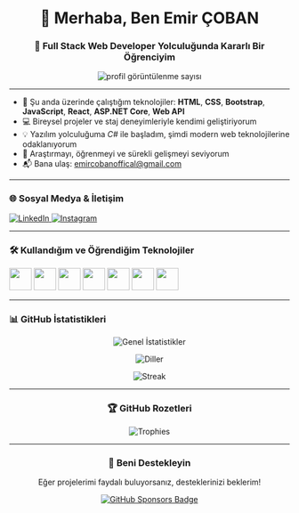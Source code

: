 <h1 align="center">👋 Merhaba, Ben Emir ÇOBAN</h1>
<h3 align="center">🎯 Full Stack Web Developer Yolculuğunda Kararlı Bir Öğrenciyim</h3>

<p align="center">
  <img src="https://komarev.com/ghpvc/?username=emircobanofficial&label=Ziyaretçi&color=0e75b6&style=flat" alt="profil görüntülenme sayısı" />
</p>

---

- 🔭 Şu anda üzerinde çalıştığım teknolojiler: **HTML**, **CSS**, **Bootstrap**, **JavaScript**, **React**, **ASP.NET Core**, **Web API**
- 💻 Bireysel projeler ve staj deneyimleriyle kendimi geliştiriyorum
- 💡 Yazılım yolculuğuma *C#* ile başladım, şimdi modern web teknolojilerine odaklanıyorum
- 🧠 Araştırmayı, öğrenmeyi ve sürekli gelişmeyi seviyorum
- 📬 Bana ulaş: [emircobanoffical@gmail.com](mailto:emircobanoffical@gmail.com)

---

<h3 align="left">🌐 Sosyal Medya & İletişim</h3>
<p align="left">
  <a href="https://www.linkedin.com/in/emir-%C3%A7oban-4980532a4/" target="_blank">
    <img src="https://img.shields.io/badge/LinkedIn-blue?style=for-the-badge&logo=linkedin" alt="LinkedIn">
  </a>
  <a href="https://instagram.com/xemircobanx" target="_blank">
    <img src="https://img.shields.io/badge/Instagram-E4405F?style=for-the-badge&logo=instagram&logoColor=white" alt="Instagram">
  </a>
</p>

---

<h3 align="left">🛠️ Kullandığım ve Öğrendiğim Teknolojiler</h3>
<p align="left">
  <img src="https://cdn.jsdelivr.net/gh/devicons/devicon/icons/html5/html5-original.svg" width="40" height="40"/>
  <img src="https://cdn.jsdelivr.net/gh/devicons/devicon/icons/css3/css3-original.svg" width="40" height="40"/>
  <img src="https://cdn.jsdelivr.net/gh/devicons/devicon/icons/bootstrap/bootstrap-original.svg" width="40" height="40"/>
  <img src="https://cdn.jsdelivr.net/gh/devicons/devicon/icons/javascript/javascript-original.svg" width="40" height="40"/>
  <img src="https://cdn.jsdelivr.net/gh/devicons/devicon/icons/react/react-original.svg" width="40" height="40"/>
  <img src="https://cdn.jsdelivr.net/gh/devicons/devicon/icons/csharp/csharp-original.svg" width="40" height="40"/>
  <img src="https://cdn.jsdelivr.net/gh/devicons/devicon/icons/dot-net/dot-net-original.svg" width="40" height="40"/>
</p>

---

<h3 align="left">📊 GitHub İstatistikleri</h3>
<p align="center">
  <img src="https://github-readme-stats.vercel.app/api?username=emircobanofficial&show_icons=true&theme=radical&locale=tr" alt="Genel İstatistikler" />
</p>
<p align="center">
  <img src="https://github-readme-stats.vercel.app/api/top-langs/?username=emircobanofficial&layout=compact&theme=radical&locale=tr" alt="Diller" />
</p>
<p align="center">
  <img src="https://github-readme-streak-stats.herokuapp.com/?user=emircobanofficial&theme=radical" alt="Streak" />
</p>

---

<h3 align="center">🏆 GitHub Rozetleri</h3>
<p align="center">
  <img src="https://github-profile-trophy.vercel.app/?username=emircobanofficial&theme=radical&no-frame=true&no-bg=true&margin-w=4" alt="Trophies" />
</p>

---

<h3 align="center">💖 Beni Destekleyin</h3>
<p align="center">Eğer projelerimi faydalı buluyorsanız, desteklerinizi beklerim!</p>

<p align="center">
  <a href="https://github.com/sponsors/EmirCobanOfficial" target="_blank">
    <img src="https://img.shields.io/badge/Sponsor%20Ol-Destek%20Verin-%23ff69b4?style=for-the-badge&logo=githubsponsors" alt="GitHub Sponsors Badge">
  </a>
</p>
